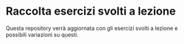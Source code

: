 # Raccolta esercizi svolti a lezione

Questa repository verrà aggiornata con gli esercizi svolti a lezione e possibili variazioni su questi. 

